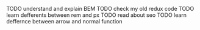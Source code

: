 TODO understand and explain BEM
TODO check my old redux code
TODO learn defferents between rem and px
TODO read about seo
TODO learn deffernce between arrow and normal function
